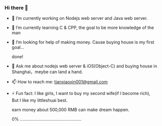 ### Hi there 👋

<!--
**shaohung001/shaohung001** is a ✨ _special_ ✨ repository because its `README.md` (this file) appears on your GitHub profile.

Here are some ideas to get you started:

- 🔭 I’m currently working on ...
- 🌱 I’m currently learning ...
- 👯 I’m looking to collaborate on ...
- 🤔 I’m looking for help with ...
- 💬 Ask me about ...
- 📫 How to reach me: ...
- 😄 Pronouns: ...
- ⚡ Fun fact: ...
-->

- 🔭 I’m currently working on Nodejs web server and Java web server.

- 🌱 I’m currently learning C & CPP, the goal to be more knowledge of the man

- 🤔 I’m looking for help of making money. Cause buying house is my first goal...
    
    done!

- 💬 Ask me about nodejs web server & iOS(Object-C) and buying house in Shanghai，meybe can land a hand.

- 📫 How to reach me: tianxiaoxin001@gmail.com

- ⚡ Fun fact: I like girls, I want to buy my second wife(if I become rich), But I like my littleshuai best.

  earn money about 500,000 RMB can make dream happen.
  
  0% ..................................................
